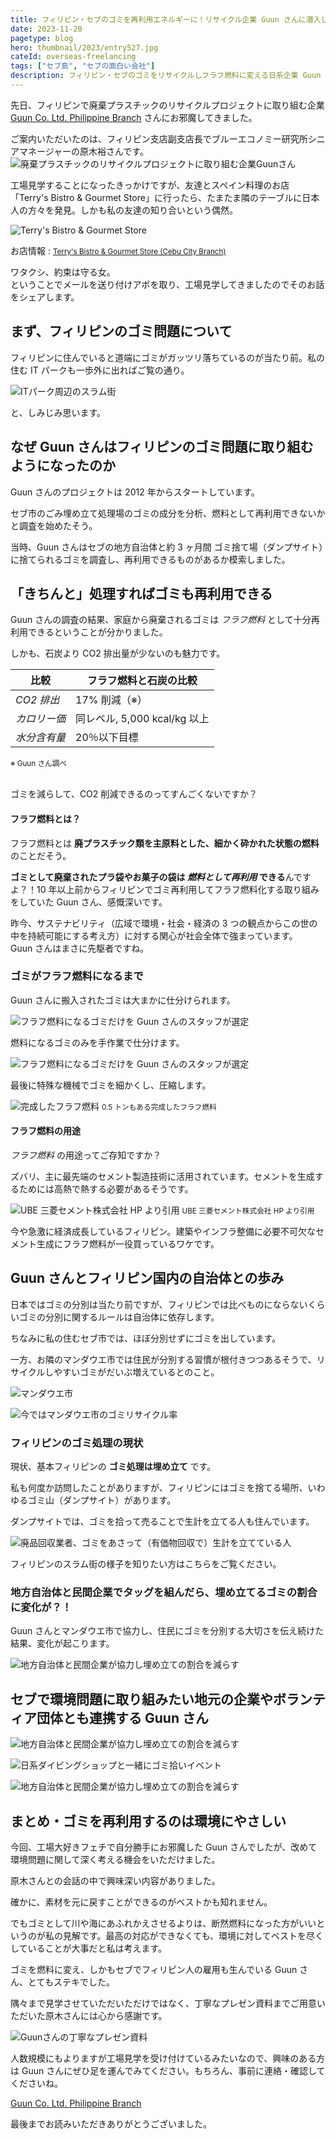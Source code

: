 ```yaml
---
title: フィリピン・セブのゴミを再利用エネルギーに！リサイクル企業 Guun さんに潜入してきた
date: 2023-11-20
pagetype: blog
hero: thumbnail/2023/entry527.jpg
cateId: overseas-freelancing
tags: ["セブ島", "セブの面白い会社"]
description: フィリピン・セブのゴミをリサイクルしフラフ燃料に変える日系企業 Guun さんの工場見学に行きました。地元の雇用や自治体のダンプサイトの埋め立てゴミの削減に貢献しているGuunさんの活動をレポート。SDGｓへの取り組み。サステナビリティー。
---
```


先日、フィリピンで廃棄プラスチックのリサイクルプロジェクトに取り組む企業 [Guun Co. Ltd. Philippine Branch](https://www.facebook.com/p/Guun-Co-Ltd-Philippine-Branch-100063939460175/) さんにお邪魔してきました。

ご案内いただいたのは、フィリピン支店副支店長でブルーエコノミー研究所シニアマネージャーの原木裕さんです。
![廃棄プラスチックのリサイクルプロジェクトに取り組む企業Guunさん](./images/2023/11/entry527-13.jpg)

工場見学することになったきっかけですが、友達とスペイン料理のお店「Terry's Bistro & Gourmet Store」に行ったら、たまたま隣のテーブルに日本人の方々を発見。しかも私の友達の知り合いという偶然。

![Terry's Bistro & Gourmet Store](./images/2023/11/entry527-1.jpg)

お店情報 : <small><a href="https://www.facebook.com/p/Terrys-Bistro-Gourmet-Store-100089450187957/" target="_blank" rel="noopener">Terry's Bistro & Gourmet Store (Cebu City Branch) </a></small>

<msg txt="今度、ぜひうちの工場に遊びに来てください。" name="原木さん" cls="right"  img="common/haraki.jpg"></msg>

<msg txt="え？！私、（工場好きなので）マジで行きますよwww"></msg>

ワタクシ、約束は守る女。<br>ということでメールを送り付けアポを取り、工場見学してきましたのでそのお話をシェアします。

<prof></prof>

## まず、フィリピンのゴミ問題について

フィリピンに住んでいると道端にゴミがガッツリ落ちているのが当たり前。私の住む IT パークも一歩外に出ればご覧の通り。

![ITパーク周辺のスラム街](./images/2021/03/entry445-3.jpg)

<msg txt="本当、清潔感に関しては日本はいい国やなぁ。。。"></msg>

と、しみじみ思います。

## なぜ Guun さんはフィリピンのゴミ問題に取り組むようになったのか

<msg txt="セブ市と横浜市が、持続可能な都市開発に関する都市間連携の覚書を交わしており、2012年に横浜市Y-PORT事業による現地合同調査に弊社が参加し、現地の廃棄物処理に関する課題を知ったことが、廃棄プラスチックのリサイクルプロジェクトに取り組むきっかけとなりました。" name="原木さん" cls="right"  img="common/haraki.jpg"></msg>

<msg txt="ほへー、そうなんですか？！！"></msg>

Guun さんのプロジェクトは 2012 年からスタートしています。

セブ市のごみ埋め立て処理場のゴミの成分を分析、燃料として再利用できないかと調査を始めたそう。

当時、Guun さんはセブの地方自治体と約 3 ヶ月間 ゴミ捨て場（ダンプサイト）に捨てられるゴミを調査し、再利用できるものがあるか模索しました。

<msg txt="そもそも、ペットボトルなどの素材・プラスチックって <em>石油からできている</em> じゃないですか？<br>つまり、燃料として使えるんですよ。" name="原木さん" cls="right"  img="common/haraki.jpg"></msg>

<msg txt="なるほど！！確かに！！！"></msg>

## 「きちんと」処理すればゴミも再利用できる

Guun さんの調査の結果、家庭から廃棄されるゴミは _フラフ燃料_ として十分再利用できるということが分かりました。

しかも、石炭より CO2 排出量が少ないのも魅力です。

| 比較         | フラフ燃料と石炭の比較       |
| ------------ | ---------------------------- |
| _CO2 排出_   | 17% 削減（※）                |
| _カロリー価_ | 同レベル, 5,000 kcal/kg 以上 |
| _水分含有量_ | 20％以下目標                 |

<small class="caption--left">※ Guun さん調べ</small>

<br>ゴミを減らして、CO2 削減できるのってすんごくないですか？

#### フラフ燃料とは？

フラフ燃料とは **廃プラスチック類を主原料とした、細かく砕かれた状態の燃料** のことだそう。

**ゴミとして廃棄されたプラ袋やお菓子の袋は _燃料として再利用_ できる**んですよ？！10 年以上前からフィリピンでゴミ再利用してフラフ燃料化する取り組みをしていた Guun さん、感慨深いです。

昨今、サステナビリティ（広域で環境・社会・経済の 3 つの観点からこの世の中を持続可能にする考え方）に対する関心が社会全体で強まっています。<br>Guun さんはまさに先駆者ですね。

### ゴミがフラフ燃料になるまで

Guun さんに搬入されたゴミは大まかに仕分けられます。

![フラフ燃料になるゴミだけを Guun さんのスタッフが選定](./images/2023/11/entry527-11.jpg)

燃料になるゴミのみを手作業で仕分けます。

![フラフ燃料になるゴミだけを Guun さんのスタッフが選定](./images/2023/11/entry527-10.jpg)

最後に特殊な機械でゴミを細かくし、圧縮します。

![完成したフラフ燃料](./images/2023/11/entry527-9.jpg)
<small class="caption">0.5 トンもある完成したフラフ燃料</small>

#### フラフ燃料の用途

_フラフ燃料_ の用途ってご存知ですか？

ズバリ、主に最先端のセメント製造技術に活用されています。セメントを生成するためには高熱で熱する必要があるそうです。

![UBE 三菱セメント株式会社 HP より引用](./images/2023/11/entry527-2.png)
<small class="caption">UBE 三菱セメント株式会社 HP より引用</small>

今や急激に経済成長しているフィリピン。建築やインフラ整備に必要不可欠なセメント生成にフラフ燃料が一役買っているワケです。

## Guun さんとフィリピン国内の自治体との歩み

日本ではゴミの分別は当たり前ですが、フィリピンでは比べものにならないくらいゴミの分別に関するルールは自治体に依存します。

ちなみに私の住むセブ市では、ほぼ分別せずにゴミを出しています。

一方、お隣のマンダウエ市では住民が分別する習慣が根付きつつあるそうで、リサイクルしやすいゴミがだいぶ増えているとのこと。

![マンダウエ市](./images/2023/11/entry527-3.png)

<msg txt="今では弊社に持ち込まれるマンダウエ市の <em>ゴミの85％がリサイクル</em> に繋がってますが、最初はそんなことなかったんですよ。<br>横浜市の事例を参考に、「こうしたらいい！」というフィードバックを重ねました。<br>結果、リサイクル率が向上したんですよ。" name="原木さん" cls="right"  img="common/haraki.jpg"></msg>

![今ではマンダウエ市のゴミリサイクル率](./images/2023/11/entry527-4.png)

<msg txt="ほーーー!!!<br><em>フィードバックと地方自治体</em> との連携が大切なんですね。時間をかけ、住人への「 <em>なぜ分別する必要があるのか</em>」を伝え続けることがカギなんですね。"></msg>

### フィリピンのゴミ処理の現状

現状、基本フィリピンの **ゴミ処理は埋め立て** です。

私も何度か訪問したことがありますが、フィリピンにはゴミを捨てる場所、いわゆるゴミ山（ダンプサイト）があります。

ダンプサイトでは、ゴミを拾って売ることで生計を立てる人も住んでいます。

![廃品回収業者、ゴミをあさって（有価物回収で）生計を立てている人](./images/2021/05/entry464-5-1.jpg)

フィリピンのスラム街の様子を知りたい方はこちらをご覧ください。

<card id="/blogs/entry464/"></card>

### 地方自治体と民間企業でタッグを組んだら、埋め立てるゴミの割合に変化が？！

Guun さんとマンダウエ市で協力し、住民にゴミを分別する大切さを伝え続けた結果、変化が起こります。

![地方自治体と民間企業が協力し埋め立ての割合を減らす](./images/2023/11/entry527-5.png)

<msg txt="なんと埋め立る <em>ゴミが全体の半分に削減</em> できたんです！これは市と協力して住民に訴求し続けた結果です。" name="原木さん" cls="right"  img="common/haraki.jpg"></msg>

<msg txt="すごい成果ですね！！伝え続けることって本当に大事ですね！！！"></msg>

## セブで環境問題に取り組みたい地元の企業やボランティア団体とも連携する Guun さん

<msg txt="もちろん、家庭ゴミだけではなく環境問題に取り組む企業様からもゴミを回収しています。SDGs に取り組む企業様も増えてますからね。弊社ではゴミを納入された企業様へ証明書を発行しています。<br>ゴミを納入いただいた企業様が、どれだけ環境に貢献したかわかりますしね。" name="原木さん" cls="right"  img="common/haraki.jpg"></msg>

![地方自治体と民間企業が協力し埋め立ての割合を減らす](./images/2023/11/entry527-6.png)

<msg txt="またセブの日本人会や日系ダイビングショップが開催するゴミ拾いのアクティビティに参加し、集めたごみをダンプサイトに持ち込むのではなく、弊社で処理するようにしました。" name="原木さん" cls="right"  img="common/haraki.jpg"></msg>

![日系ダイビングショップと一緒にゴミ拾いイベント](./images/2023/11/entry527-7.jpg)

<msg txt="神守（本名）さんもご存知通り、セブも広いんですが、、、、<br>わざわざ遠くからトラックをレンタルしてゴミを持ってきてくれる、ゴミ問題に関心のあるボランティア団体もあるんですよ。" name="原木さん" cls="right"  img="common/haraki.jpg"></msg>
![地方自治体と民間企業が協力し埋め立ての割合を減らす](./images/2023/11/entry527-8.jpg)

<msg txt="え？！！そんな遠くからボランティア団体が Guun さんの取り組みを知って来るなんて、、、世の中は本当にリサイクルや環境への意識が高まっているんですね。"></msg>

## まとめ・ゴミを再利用するのは環境にやさしい

今回、工場大好きフェチで自分勝手にお邪魔した Guun さんでしたが、改めて環境問題に関して深く考える機会をいただけました。

原木さんとの会話の中で興味深い内容がありました。

<msg txt="リサイクルには2通り有るんです。例えばプラスチックを元通りの素材として再利用する方法と、弊社のやっているような燃料として扱うなど他のものに変えて再利用する方法です。ヨーロッパでは前者が主流です。" name="原木さん" cls="right"  img="common/haraki.jpg"></msg>

確かに、素材を元に戻すことができるのがベストかも知れません。

でもゴミとして川や海にあふれかえさせるよりは、断然燃料になった方がいいというのが私の見解です。最高の対応ができなくても、環境に対してベストを尽くしていることが大事だと私は考えます。

ゴミを燃料に変え、しかもセブでフィリピン人の雇用も生んでいる Guun さん、とてもステキでした。

隅々まで見学させていただいただけではなく、丁寧なプレゼン資料までご用意いただいた原木さんには心から感謝です。

![Guunさんの丁寧なプレゼン資料](./images/2023/11/entry527-12.jpg)

人数規模にもよりますが工場見学を受け付けているみたいなので、興味のある方は Guun さんにぜひ足を運んでみてください。もちろん、事前に連絡・確認してくださいね。

[Guun Co. Ltd. Philippine Branch](https://www.facebook.com/p/Guun-Co-Ltd-Philippine-Branch-100063939460175/)

最後までお読みいただきありがとうございました。
